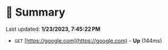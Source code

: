 # 📖 Summary
Last updated: **1/23/2023, 7:45:22 PM**

- `GET` [https://google.com](https://google.com) - **Up** (144ms)
